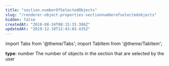 ```yaml
---
title: "section.numberOfSelectedObjects"
slug: "/renderer-object-properties-sectionnumberofselectedobjects"
hidden: false
createdAt: "2018-08-24T08:15:33.386Z"
updatedAt: "2019-12-10T12:43:03.435Z"
---
```


import Tabs from '@theme/Tabs';
import TabItem from '@theme/TabItem';

**type**: number
The number of objects in the section that are selected by the user
